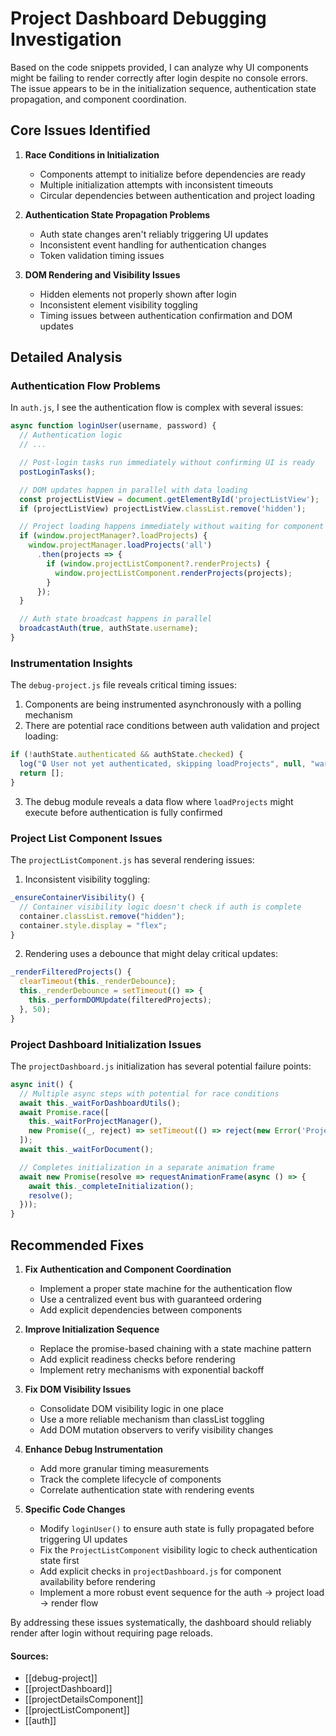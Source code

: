 # Project Dashboard Debugging Investigation

Based on the code snippets provided, I can analyze why UI components might be failing to render correctly after login despite no console errors. The issue appears to be in the initialization sequence, authentication state propagation, and component coordination.

## Core Issues Identified

1. **Race Conditions in Initialization**
   - Components attempt to initialize before dependencies are ready
   - Multiple initialization attempts with inconsistent timeouts
   - Circular dependencies between authentication and project loading

2. **Authentication State Propagation Problems**
   - Auth state changes aren't reliably triggering UI updates
   - Inconsistent event handling for authentication changes
   - Token validation timing issues

3. **DOM Rendering and Visibility Issues**
   - Hidden elements not properly shown after login
   - Inconsistent element visibility toggling
   - Timing issues between authentication confirmation and DOM updates

## Detailed Analysis

### Authentication Flow Problems

In `auth.js`, I see the authentication flow is complex with several issues:

```javascript
async function loginUser(username, password) {
  // Authentication logic
  // ...

  // Post-login tasks run immediately without confirming UI is ready
  postLoginTasks();

  // DOM updates happen in parallel with data loading
  const projectListView = document.getElementById('projectListView');
  if (projectListView) projectListView.classList.remove('hidden');

  // Project loading happens immediately without waiting for component initialization
  if (window.projectManager?.loadProjects) {
    window.projectManager.loadProjects('all')
      .then(projects => {
        if (window.projectListComponent?.renderProjects) {
          window.projectListComponent.renderProjects(projects);
        }
      });
  }

  // Auth state broadcast happens in parallel
  broadcastAuth(true, authState.username);
}
```

### Instrumentation Insights

The `debug-project.js` file reveals critical timing issues:

1. Components are being instrumented asynchronously with a polling mechanism
2. There are potential race conditions between auth validation and project loading:

```javascript
if (!authState.authenticated && authState.checked) {
  log("🔒 User not yet authenticated, skipping loadProjects", null, "warn");
  return [];
}
```

3. The debug module reveals a data flow where `loadProjects` might execute before authentication is fully confirmed

### Project List Component Issues

The `projectListComponent.js` has several rendering issues:

1. Inconsistent visibility toggling:
```javascript
_ensureContainerVisibility() {
  // Container visibility logic doesn't check if auth is complete
  container.classList.remove("hidden");
  container.style.display = "flex";
}
```

2. Rendering uses a debounce that might delay critical updates:
```javascript
_renderFilteredProjects() {
  clearTimeout(this._renderDebounce);
  this._renderDebounce = setTimeout(() => {
    this._performDOMUpdate(filteredProjects);
  }, 50);
}
```

### Project Dashboard Initialization Issues

The `projectDashboard.js` initialization has several potential failure points:

```javascript
async init() {
  // Multiple async steps with potential for race conditions
  await this._waitForDashboardUtils();
  await Promise.race([
    this._waitForProjectManager(),
    new Promise((_, reject) => setTimeout(() => reject(new Error('ProjectManager timeout')), 5000))
  ]);
  await this._waitForDocument();

  // Completes initialization in a separate animation frame
  await new Promise(resolve => requestAnimationFrame(async () => {
    await this._completeInitialization();
    resolve();
  }));
}
```

## Recommended Fixes

1. **Fix Authentication and Component Coordination**
   - Implement a proper state machine for the authentication flow
   - Use a centralized event bus with guaranteed ordering
   - Add explicit dependencies between components

2. **Improve Initialization Sequence**
   - Replace the promise-based chaining with a state machine pattern
   - Add explicit readiness checks before rendering
   - Implement retry mechanisms with exponential backoff

3. **Fix DOM Visibility Issues**
   - Consolidate DOM visibility logic in one place
   - Use a more reliable mechanism than classList toggling
   - Add DOM mutation observers to verify visibility changes

4. **Enhance Debug Instrumentation**
   - Add more granular timing measurements
   - Track the complete lifecycle of components
   - Correlate authentication state with rendering events

5. **Specific Code Changes**
   - Modify `loginUser()` to ensure auth state is fully propagated before triggering UI updates
   - Fix the `ProjectListComponent` visibility logic to check authentication state first
   - Add explicit checks in `projectDashboard.js` for component availability before rendering
   - Implement a more robust event sequence for the auth → project load → render flow

By addressing these issues systematically, the dashboard should reliably render after login without requiring page reloads.

#### Sources:

- [[debug-project]]
- [[projectDashboard]]
- [[projectDetailsComponent]]
- [[projectListComponent]]
- [[auth]]
